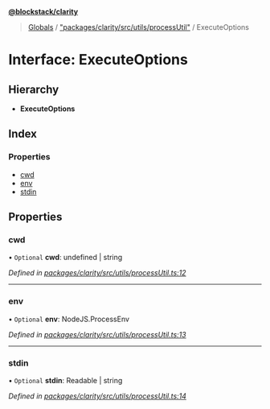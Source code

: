 **[@blockstack/clarity](../README.md)**

> [Globals](../globals.md) / ["packages/clarity/src/utils/processUtil"](../modules/_packages_clarity_src_utils_processutil_.md) / ExecuteOptions

# Interface: ExecuteOptions

## Hierarchy

- **ExecuteOptions**

## Index

### Properties

- [cwd](_packages_clarity_src_utils_processutil_.executeoptions.md#cwd)
- [env](_packages_clarity_src_utils_processutil_.executeoptions.md#env)
- [stdin](_packages_clarity_src_utils_processutil_.executeoptions.md#stdin)

## Properties

### cwd

• `Optional` **cwd**: undefined \| string

_Defined in [packages/clarity/src/utils/processUtil.ts:12](https://github.com/blockstack/clarity-js-sdk/blob/711ac7c/packages/clarity/src/utils/processUtil.ts#L12)_

---

### env

• `Optional` **env**: NodeJS.ProcessEnv

_Defined in [packages/clarity/src/utils/processUtil.ts:13](https://github.com/blockstack/clarity-js-sdk/blob/711ac7c/packages/clarity/src/utils/processUtil.ts#L13)_

---

### stdin

• `Optional` **stdin**: Readable \| string

_Defined in [packages/clarity/src/utils/processUtil.ts:14](https://github.com/blockstack/clarity-js-sdk/blob/711ac7c/packages/clarity/src/utils/processUtil.ts#L14)_
